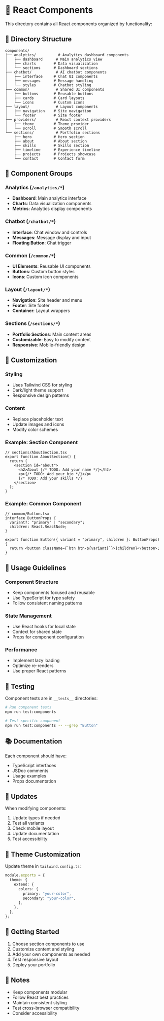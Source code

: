 # 🧩 React Components

This directory contains all React components organized by functionality:

## 📁 Directory Structure

```
components/
├── analytics/          # Analytics dashboard components
│   ├── dashboard      # Main analytics view
│   ├── charts        # Data visualization
│   └── sections      # Dashboard sections
├── chatbot/           # AI chatbot components
│   ├── interface     # Chat UI components
│   ├── messages      # Message handling
│   └── styles        # Chatbot styling
├── common/            # Shared UI components
│   ├── buttons       # Reusable buttons
│   ├── cards         # Card layouts
│   └── icons         # Custom icons
├── layout/            # Layout components
│   ├── navigation    # Site navigation
│   └── footer        # Site footer
├── providers/         # React context providers
│   ├── theme         # Theme provider
│   └── scroll        # Smooth scroll
└── sections/          # Portfolio sections
    ├── hero          # Hero section
    ├── about         # About section
    ├── skills        # Skills section
    ├── timeline      # Experience timeline
    ├── projects      # Projects showcase
    └── contact       # Contact form
```

## 🎨 Component Groups

### Analytics (`/analytics/*`)

- **Dashboard**: Main analytics interface
- **Charts**: Data visualization components
- **Metrics**: Analytics display components

### Chatbot (`/chatbot/*`)

- **Interface**: Chat window and controls
- **Messages**: Message display and input
- **Floating Button**: Chat trigger

### Common (`/common/*`)

- **UI Elements**: Reusable UI components
- **Buttons**: Custom button styles
- **Icons**: Custom icon components

### Layout (`/layout/*`)

- **Navigation**: Site header and menu
- **Footer**: Site footer
- **Container**: Layout wrappers

### Sections (`/sections/*`)

- **Portfolio Sections**: Main content areas
- **Customizable**: Easy to modify content
- **Responsive**: Mobile-friendly design

## 🔧 Customization

### Styling

- Uses Tailwind CSS for styling
- Dark/light theme support
- Responsive design patterns

### Content

- Replace placeholder text
- Update images and icons
- Modify color schemes

### Example: Section Component

```tsx
// sections/AboutSection.tsx
export function AboutSection() {
  return (
    <section id="about">
      <h2>About {/* TODO: Add your name */}</h2>
      <p>{/* TODO: Add your bio */}</p>
      {/* TODO: Add your skills */}
    </section>
  );
}
```

### Example: Common Component

```tsx
// common/Button.tsx
interface ButtonProps {
  variant?: "primary" | "secondary";
  children: React.ReactNode;
}

export function Button({ variant = "primary", children }: ButtonProps) {
  return <button className={`btn btn-${variant}`}>{children}</button>;
}
```

## 🎯 Usage Guidelines

### Component Structure

- Keep components focused and reusable
- Use TypeScript for type safety
- Follow consistent naming patterns

### State Management

- Use React hooks for local state
- Context for shared state
- Props for component configuration

### Performance

- Implement lazy loading
- Optimize re-renders
- Use proper React patterns

## 🧪 Testing

Component tests are in `__tests__` directories:

```bash
# Run component tests
npm run test:components

# Test specific component
npm run test:components -- --grep "Button"
```

## 📚 Documentation

Each component should have:

- TypeScript interfaces
- JSDoc comments
- Usage examples
- Props documentation

## 🔄 Updates

When modifying components:

1. Update types if needed
2. Test all variants
3. Check mobile layout
4. Update documentation
5. Test accessibility

## 🎨 Theme Customization

Update theme in `tailwind.config.ts`:

```typescript
module.exports = {
  theme: {
    extend: {
      colors: {
        primary: "your-color",
        secondary: "your-color",
      },
    },
  },
};
```

## 🚀 Getting Started

1. Choose section components to use
2. Customize content and styling
3. Add your own components as needed
4. Test responsive layout
5. Deploy your portfolio

## 📝 Notes

- Keep components modular
- Follow React best practices
- Maintain consistent styling
- Test cross-browser compatibility
- Consider accessibility
